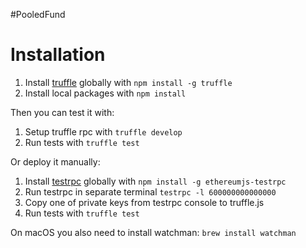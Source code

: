 #PooledFund

# Installation

1. Install [truffle](http://truffleframework.com) globally with `npm install -g truffle`
2. Install local packages with `npm install`

Then you can test it with:

1. Setup truffle rpc with `truffle develop`
2. Run tests with `truffle test`

Or deploy it manually:

1. Install [testrpc](https://github.com/ethereumjs/testrpc) globally with `npm install -g ethereumjs-testrpc`
2. Run testrpc in separate terminal `testrpc -l 600000000000000`
3. Copy one of private keys from testrpc console to truffle.js
4. Run tests with `truffle test`


On macOS you also need to install watchman: `brew install watchman`